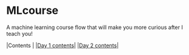 # MLcourse
A machine learning course flow that will make you more curious after I teach you!

|Contents  |
|[Day 1 contents](day1.md)|
|[Day 2 contents](day2.md)|

